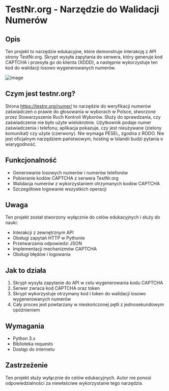 # TestNr.org - Narzędzie do Walidacji Numerów

## Opis
Ten projekt to narzędzie edukacyjne, które demonstruje interakcję z API strony TestNr.org. Skrypt wysyła zapytania do serwera, który generuje kod CAPTCHA i przesyła go do klienta (XDDD), a następnie wykorzystuje ten kod do walidacji losowo wygenerowanych numerów.

![image](https://github.com/user-attachments/assets/a12f54a1-e11f-4ff7-be57-7de691854eb9)

## Czym jest testnr.org?

Strona https://testnr.org/numer/ to narzędzie do weryfikacji numerów zaświadczeń o prawie do głosowania w wyborach w Polsce, stworzone przez Stowarzyszenie Ruch Kontroli Wyborów. Służy do sprawdzania, czy zaświadczenie nie było użyte wielokrotnie. Użytkownik podaje numer zaświadczenia i telefonu; aplikacja pokazuje, czy jest nieużywane (zielony komunikat) czy użyte (czerwony). Nie wymaga PESEL, zgodna z RODO. Nie jest oficjalnym narzędziem państwowym, hosting w Islandii budzi pytania o wiarygodność.

## Funkcjonalność
- Generowanie losowych numerów i numerów telefonów
- Pobieranie kodów CAPTCHA z serwera TestNr.org
- Walidacja numerów z wykorzystaniem otrzymanych kodów CAPTCHA
- Szczegółowe logowanie wszystkich operacji

## Uwaga
Ten projekt został stworzony wyłącznie do celów edukacyjnych i służy do nauki:
- Interakcji z zewnętrznym API
- Obsługi zapytań HTTP w Pythonie
- Przetwarzania odpowiedzi JSON
- Implementacji mechanizmów CAPTCHA
- Obsługi błędów i logowania

## Jak to działa
1. Skrypt wysyła zapytanie do API w celu wygenerowania kodu CAPTCHA
2. Serwer zwraca kod CAPTCHA oraz token
3. Skrypt wykorzystuje otrzymany kod i token do walidacji losowo wygenerowanych numerów
4. Cały proces jest powtarzany w nieskończonej pętli z jednosekundowym opóźnieniem

## Wymagania
- Python 3.x
- Biblioteka requests
- Dostęp do internetu

## Zastrzeżenie
Ten projekt służy wyłącznie do celów edukacyjnych. Autor nie ponosi odpowiedzialności za niewłaściwe wykorzystanie tego narzędzia.
